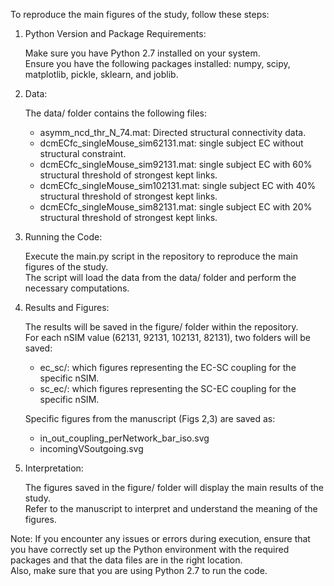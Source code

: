To reproduce the main figures of the study, follow these steps:

1. Python Version and Package Requirements:

    Make sure you have Python 2.7 installed on your system.  
    Ensure you have the following packages installed: numpy, scipy, matplotlib, pickle, sklearn, and joblib.
    
2. Data:

    The data/ folder contains the following files:
    - asymm_ncd_thr_N_74.mat: Directed structural connectivity data.
    - dcmECfc_singleMouse_sim62131.mat: single subject EC without structural constraint.
    - dcmECfc_singleMouse_sim92131.mat: single subject EC with 60% structural threshold of strongest kept links.
    - dcmECfc_singleMouse_sim102131.mat: single subject EC with 40% structural threshold of strongest kept links.
    - dcmECfc_singleMouse_sim82131.mat: single subject EC with 20% structural threshold of strongest kept links.

3. Running the Code:

    Execute the main.py script in the repository to reproduce the main figures of the study.  
    The script will load the data from the data/ folder and perform the necessary computations.
    
4. Results and Figures:

    The results will be saved in the figure/ folder within the repository.  
    For each nSIM value (62131, 92131, 102131, 82131), two folders will be saved:
    - ec_sc/: which figures representing the EC-SC coupling for the specific nSIM.
    - sc_ec/: which figures representing the SC-EC coupling for the specific nSIM.
    
    Specific figures from the manuscript (Figs 2,3) are saved as:  
    - in_out_coupling_perNetwork_bar_iso.svg
    - incomingVSoutgoing.svg

5. Interpretation:
    
    The figures saved in the figure/ folder will display the main results of the study.  
    Refer to the manuscript to interpret and understand the meaning of the figures.

Note: If you encounter any issues or errors during execution, ensure that you have correctly set up the Python environment with the required packages and that the data files are in the right location.\
Also, make sure that you are using Python 2.7 to run the code.

